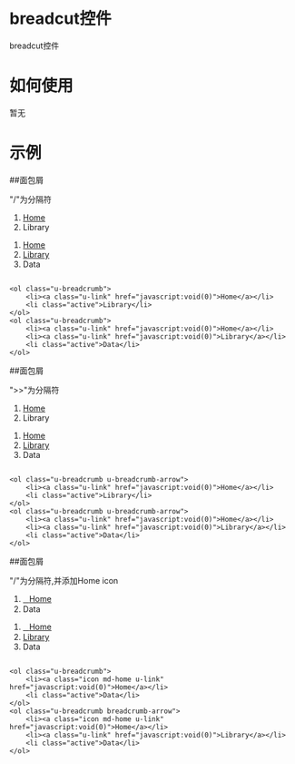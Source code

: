 # breadcut控件

breadcut控件

# 如何使用

暂无

# 示例


##面包屑

"/"为分隔符

<div class="example-content">
<ol class="u-breadcrumb">
    <li><a class="u-link" href="javascript:void(0)">Home</a></li>
    <li class="active">Library</li>
</ol>
<ol class="u-breadcrumb">
    <li><a class="u-link" href="javascript:void(0)">Home</a></li>
    <li><a class="u-link" href="javascript:void(0)">Library</a></li>
    <li class="active">Data</li>
</ol>

</div>
<div class="examples-code"><pre><code>
&lt;ol class="u-breadcrumb">
    &lt;li>&lt;a class="u-link" href="javascript:void(0)">Home&lt;/a>&lt;/li>
    &lt;li class="active">Library&lt;/li>
&lt;/ol>
&lt;ol class="u-breadcrumb">
    &lt;li>&lt;a class="u-link" href="javascript:void(0)">Home&lt;/a>&lt;/li>
    &lt;li>&lt;a class="u-link" href="javascript:void(0)">Library&lt;/a>&lt;/li>
    &lt;li class="active">Data&lt;/li>
&lt;/ol>
</code></pre>
</div>

##面包屑

">>"为分隔符

<div class="example-content">
<ol class="u-breadcrumb u-breadcrumb-arrow">
    <li><a class="u-link" href="javascript:void(0)">Home</a></li>
    <li class="active">Library</li>
</ol>
<ol class="u-breadcrumb u-breadcrumb-arrow">
    <li><a class="u-link" href="javascript:void(0)">Home</a></li>
    <li><a class="u-link" href="javascript:void(0)">Library</a></li>
    <li class="active">Data</li>
</ol>
</div>
<style>.md-home:before {
    content: "\f015";
    font-family: 'FontAwesome';
}
</style>
<div class="examples-code"><pre><code>
&lt;ol class="u-breadcrumb u-breadcrumb-arrow">
    &lt;li>&lt;a class="u-link" href="javascript:void(0)">Home&lt;/a>&lt;/li>
    &lt;li class="active">Library&lt;/li>
&lt;/ol>
&lt;ol class="u-breadcrumb u-breadcrumb-arrow">
    &lt;li>&lt;a class="u-link" href="javascript:void(0)">Home&lt;/a>&lt;/li>
    &lt;li>&lt;a class="u-link" href="javascript:void(0)">Library&lt;/a>&lt;/li>
    &lt;li class="active">Data&lt;/li>
&lt;/ol></code></pre>
</div>

##面包屑

"/"为分隔符,并添加Home icon

<style>.md-home:before {
    content: "\f015";
    font-family: 'FontAwesome';
}
</style>
<div class="example-content">
<ol class="u-breadcrumb">
    <li><a class="icon md-home u-link" href="javascript:void(0)">Home</a></li>
    <li class="active">Data</li>
</ol>
<ol class="u-breadcrumb breadcrumb-arrow">
    <li><a class="icon md-home u-link" href="javascript:void(0)">Home</a></li>
    <li><a class="u-link" href="javascript:void(0)">Library</a></li>
    <li class="active">Data</li>
</ol>
</div>
<div class="examples-code"><pre><code>
&lt;ol class="u-breadcrumb">
    &lt;li>&lt;a class="icon md-home u-link" href="javascript:void(0)">Home&lt;/a>&lt;/li>
    &lt;li class="active">Data&lt;/li>
&lt;/ol>
&lt;ol class="u-breadcrumb breadcrumb-arrow">
    &lt;li>&lt;a class="icon md-home u-link" href="javascript:void(0)">Home&lt;/a>&lt;/li>
    &lt;li>&lt;a class="u-link" href="javascript:void(0)">Library&lt;/a>&lt;/li>
    &lt;li class="active">Data&lt;/li>
&lt;/ol></code></pre>
</div>



